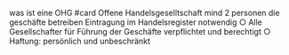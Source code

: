 was ist eine OHG #card 
Offene Handelsgeselltschaft mind 2 personen die geschäfte betreiben
Eintragung im Handelsregister notwendig
○
Alle Gesellschafter für Führung der Geschäfte verpflichtet und berechtigt
○
Haftung: persönlich und unbeschränkt